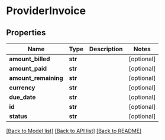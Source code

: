 # ProviderInvoice

## Properties
Name | Type | Description | Notes
------------ | ------------- | ------------- | -------------
**amount_billed** | **str** |  | [optional] 
**amount_paid** | **str** |  | [optional] 
**amount_remaining** | **str** |  | [optional] 
**currency** | **str** |  | [optional] 
**due_date** | **str** |  | [optional] 
**id** | **str** |  | [optional] 
**status** | **str** |  | [optional] 

[[Back to Model list]](../README.md#documentation-for-models) [[Back to API list]](../README.md#documentation-for-api-endpoints) [[Back to README]](../README.md)

